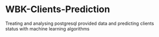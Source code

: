 # WBK-Clients-Prediction
Treating and analysing postgresql provided data and predicting clients status with machine learning algorithms
